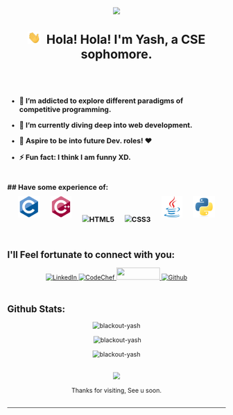 <div align="center">
  
<img src="https://readme-typing-svg.herokuapp.com?color=FF0000&size=18&center=true&lines=&#9774;+Gonna+become+Red+Coder+One+Day!" align="center" height="250px"/>
</div>   


<div align="center"><h1> <img src="https://github.com/ABSphreak/ABSphreak/blob/master/gifs/Hi.gif" width="30px">&nbsp Hola! Hola! I'm Yash, a CSE sophomore.<h1></div>  
<br>

<h3>

- 🔭 I’m addicted to explore different paradigms of competitive programming.
  

- 🌱 I’m currently diving deep into web development.
  

- 🌻 Aspire to be into future Dev. roles! ❤
  

- ⚡ Fun fact: I think I am funny XD.
<h3>
  
<br>  
## Have some experience of: 
<div align="center">  
<img style="margin: 10px" src="https://raw.githubusercontent.com/devicons/devicon/master/icons/c/c-original.svg" alt="C" height="50" />  
<img style="margin: 10px" src="https://raw.githubusercontent.com/devicons/devicon/master/icons/cplusplus/cplusplus-original.svg" alt="C++" height="50" />  
<img style="margin: 10px" src="https://img.icons8.com/color/50/000000/html-5--v1.png" alt="HTML5" height="53" />  
<img style="margin: 10px" src="https://img.icons8.com/color/50/000000/css3.png" alt="CSS3" height="53" />  

 <img style="margin: 10px" src="https://raw.githubusercontent.com/devicons/devicon/master/icons/java/java-original.svg" alt="Java" height="50" /> 
 <img style="margin: 10px" src="https://raw.githubusercontent.com/devicons/devicon/master/icons/python/python-original.svg" alt="Python" height="50" /> 
</div>
<br/>  


## I'll Feel fortunate to connect with you: 
<div align="center">
<a href="https://www.linkedin.com/in/yash-kumar-9798641bb" target="_blank"><img src=https://img.shields.io/badge/LinkedIn-0077B5?style=for-the-badge&logo=linkedin&logoColor=white alt=LinkedIn style="margin-bottom: 5px;" />
</a>
<a href="https://www.codechef.com/users/blackout_yash" target="_blank">
<img src=https://img.shields.io/badge/-CodeChef-5B4638?style=for-the-badge&logo=CodeChef&logoColor=white alt=CodeChef style="margin-bottom: 5px;" />
</a>
<a href="https://codeforces.com/profile/blackout_yash" target="_blank">
<img src=https://codeforces.org/s/23416/images/codeforces-logo-with-telegram.png height="28" width="100" style="margin-bottom: 5px" />
</a>
<a href="https://github.com/blackout-yash" target="_blank">
<img src=https://img.shields.io/badge/GitHub-100000?style=for-the-badge&logo=github&logoColor=white alt=Github style="margin-bottom: 5px;" />
</a>  
</div>  
<br/>  


## Github Stats:
<div align="center">
  <p><img align="centre" src="https://github-readme-stats.vercel.app/api/top-langs?username=blackout-yash&show_icons=true&locale=en&layout=compact" alt="blackout-yash" /></p>

  <p>&nbsp;<img align="center" src="https://github-readme-stats.vercel.app/api?username=blackout-yash&show_icons=true&locale=en" alt="blackout-yash" /></p>

  <p><img align="center" src="https://github-readme-streak-stats.herokuapp.com/?user=blackout-yash&" alt="blackout-yash" /></p>
</div>


<br/>  

<div align="center">
<img src="https://komarev.com/ghpvc/?username=blackout-yash&&style=flat-square" align="center" />
</div>  
  

<br/>  

<div align="center"> Thanks for visiting, See u soon.</div>
<br />

----